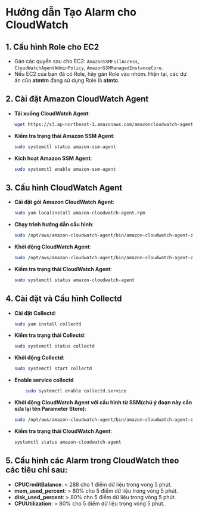 
# Hướng dẫn Tạo Alarm cho CloudWatch

## 1. Cấu hình Role cho EC2

- Gán các quyền sau cho EC2: `AmazonSSMFullAccess`, `CloudWatchAgentAdminPolicy`, `AmazonSSMManagedInstanceCore`.
- Nếu EC2 của bạn đã có Role, hãy gán Role vào nhóm. Hiện tại, các dự án của **atmtm** đang sử dụng Role là **atmtc**.

## 2. Cài đặt Amazon CloudWatch Agent

- **Tải xuống CloudWatch Agent**:
  ```bash
  wget https://s3.ap-northeast-1.amazonaws.com/amazoncloudwatch-agent-ap-northeast-1/amazon_linux/amd64/latest/amazon-cloudwatch-agent.rpm

- **Kiểm tra trạng thái Amazon SSM Agent**:
	 ```bash
	sudo systemctl status amazon-ssm-agent
- **Kích hoạt Amazon SSM Agent**:
	```bash
	sudo systemctl enable amazon-ssm-agent
## 3. Cấu hình CloudWatch Agent
- **Cài đặt gói Amazon CloudWatch Agent**:
	```bash
	sudo yum localinstall amazon-cloudwatch-agent.rpm
- **Chạy trình hướng dẫn cấu hình**:
	```bash
	sudo /opt/aws/amazon-cloudwatch-agent/bin/amazon-cloudwatch-agent-config-wizard
- **Khởi động CloudWatch Agent**:
	```bash
	sudo /opt/aws/amazon-cloudwatch-agent/bin/amazon-cloudwatch-agent-ctl -a start
- **Kiểm tra trạng thái CloudWatch Agent**:
	```bash
	sudo systemctl status amazon-cloudwatch-agent
## 4. Cài đặt và Cấu hình Collectd

- **Cài đặt Collectd**:
	```bash
	sudo yum install collectd
- **Kiểm tra trạng thái Collectd**:
	```bash
	sudo systemctl status collectd
- **Khởi động Collectd**:
	```bash
	sudo systemctl start collectd
 - **Enable service collectd**
   	```bash
    	sudo systemctl enable collectd.service
- **Khởi động CloudWatch Agent với cấu hình từ SSM(chú ý đoạn này cần sửa lại tên Parameter Store)**:
	```bash
	sudo /opt/aws/amazon-cloudwatch-agent/bin/amazon-cloudwatch-agent-ctl -a fetch-config -m ec2 -s -c ssm:AmazonCloudWatch-yamapan
- **Kiểm tra trạng thái CloudWatch Agent**:
	```bash
	systemctl status amazon-cloudwatch-agent
## 5. Cấu hình các Alarm trong CloudWatch theo các tiêu chí sau:
-   **CPUCreditBalance**: < 288 cho 1 điểm dữ liệu trong vòng 5 phút.
-   **mem_used_percent**: > 80% cho 5 điểm dữ liệu trong vòng 5 phút.
-   **disk_used_percent**: > 80% cho 5 điểm dữ liệu trong vòng 5 phút.
-   **CPUUtilization**: > 80% cho 5 điểm dữ liệu trong vòng 5 phút.
